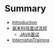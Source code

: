 # Summary

* [Introduction](README.md)
* [毫末科技面试流程](haomointerview.md)
  * [JAVA面试](haomointerview/content.md)
* [InternshipTraining](internshiptraining.md)

